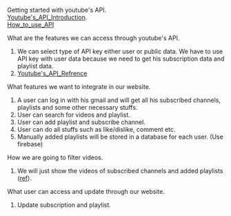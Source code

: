 Getting started with youtube's API.\
[Youtube's_API_Introduction](https://developers.google.com/youtube/v3/getting-started).\
[How_to_use_API](https://www.youtube.com/watch?v=wA7b97sBYto&list=PLeQGRdO33VBna7UjWMILAD-Ufoot_wmYv&ab_channel=CodeWithPankaj)

What are the features we can access through youtube's API.
1. We can select type of API key either user or public data. We have to use API key with user data because we need to get his subscription data and playlist data.
2. [Youtube's_API_Refrence](https://developers.google.com/youtube/v3/docs/?apix=true)

What features we want to integrate in our website.
1. A user can log in with his gmail and will get all his subscribed channels, playlists and some other necessary stuffs.
2. User can search for videos and playlist.
3. User can add playlist and subscribe channel.
4. User can do all stuffs such as like/dislike, comment etc.
5. Manually added playlists will be stored in a database for each user. (Use firebase)
   
How we are going to filter videos.
1. We will just show the videos of subscribed channels and added playlists ([ref](https://developers.google.com/youtube/v3/docs/subscriptions/list)).


What user can access and update through our website.
1. Update subscription and playlist.
